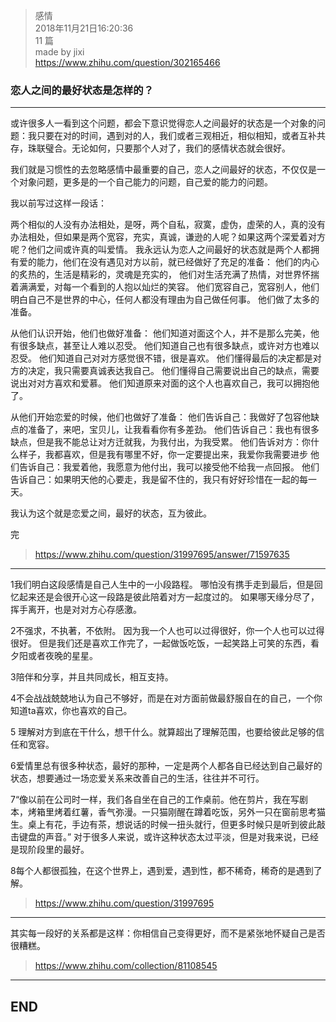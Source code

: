 > 感情  
> 2018年11月21日16:20:36         
> 11 篇  
>made by jixi  
>https://www.zhihu.com/question/302165466  


### 恋人之间的最好状态是怎样的？


----------

或许很多人一看到这个问题，都会下意识觉得恋人之间最好的状态是一个对象的问题：我只要在对的时间，遇到对的人，我们或者三观相近，相似相知，或者互补共存，珠联璧合。无论如何，只要那个人对了，我们的感情状态就会很好。
 
我们就是习惯性的去忽略感情中最重要的自己，恋人之间最好的状态，不仅仅是一个对象问题，更多是的一个自己能力的问题，自己爱的能力的问题。
 
我以前写过这样一段话：
 
两个相似的人没有办法相处，是呀，两个自私，寂寞，虚伪，虚荣的人，真的没有办法相处，但如果是两个宽容，充实，真诚，谦逊的人呢？如果这两个深爱着对方呢？他们之间或许真的叫爱情。
我永远认为恋人之间最好的状态就是两个人都拥有爱的能力，他们在没有遇见对方以前，就已经做好了充足的准备：
他们的内心的炙热的，生活是精彩的，灵魂是充实的，
他们对生活充满了热情，对世界怀揣着满满爱，对每一个看到的人抱以灿烂的笑容。
他们宽容自己，宽容别人，他们明白自己不是世界的中心，任何人都没有理由为自己做任何事。
他们做了太多的准备。
 
从他们认识开始，他们也做好准备：
他们知道对面这个人，并不是那么完美，他有很多缺点，甚至让人难以忍受。
他们知道自己也有很多缺点，或许对方也难以忍受。
他们知道自己对对方感觉很不错，很是喜欢。
他们懂得最后的决定都是对方的决定，我只需要真诚表达我自己。
他们懂得自己需要说出自己的缺点，需要说出对对方喜欢和爱慕。
他们知道原来对面的这个人也喜欢自己，我可以拥抱他了。
 
从他们开始恋爱的时候，他们也做好了准备：
他们告诉自己：我做好了包容他缺点的准备了，来吧，宝贝儿，让我看看你有多差劲。
他们告诉自己：我也有很多缺点，但是我不能总让对方迁就我，为我付出，为我受累。
他们告诉对方：你什么样子，我都喜欢，但是我有哪里不好，你一定要提出来，我爱你我需要进步
他们告诉自己：我爱着他，我愿意为他付出，我可以接受他不给我一点回报。
他们告诉自己：如果明天他的心要走，我是留不住的，我只有好好珍惜在一起的每一天。
 
我认为这个就是恋爱之间，最好的状态，互为彼此。
 
完
 

> https://www.zhihu.com/question/31997695/answer/71597635

 
 


----------


 
 
1我们明白这段感情是自己人生中的一小段路程。
哪怕没有携手走到最后，但是回忆起来还是会很开心这一段路是彼此陪着对方一起度过的。
如果哪天缘分尽了，挥手离开，也是对对方心存感激。
 
2不强求，不执著，不依附。
因为我一个人也可以过得很好，你一个人也可以过得很好。
但是我们还是喜欢工作完了，一起做饭吃饭，一起笑路上可笑的东西，看夕阳或者夜晚的星星。
 
3陪伴和分享，并且共同成长，相互支持。
 
4不会战战兢兢地认为自己不够好，而是在对方面前做最舒服自在的自己，一个你知道ta喜欢，你也喜欢的自己。
 
5 理解对方到底在干什么，想干什么。就算超出了理解范围，也要给彼此足够的信任和宽容。
 
6爱情里总有很多种状态，最好的那种，一定是两个人都各自已经达到自己最好的状态，想要通过一场恋爱关系来改善自己的生活，往往并不可行。
 
7“像以前在公司时一样，我们各自坐在自己的工作桌前。他在剪片，我在写剧本，烤箱里烤着红薯，香气弥漫。一只猫刚醒在蹲着吃饭，另外一只在窗前思考猫生。桌上有花，手边有茶，想说话的时候一扭头就行，但更多时候只是听到彼此敲击键盘的声音。”
对于很多人来说，或许这种状态太过平淡，但是对我来说，已经是现阶段里的最好。
 
8每个人都很孤独，在这个世界上，遇到爱，遇到性，都不稀奇，稀奇的是遇到了解。
 
>   https://www.zhihu.com/question/31997695
 
 
 
 


----------


 
 
其实每一段好的关系都是这样：你相信自己变得更好，而不是紧张地怀疑自己是否很糟糕。
 
> https://www.zhihu.com/collection/81108545
 


----------
## END

